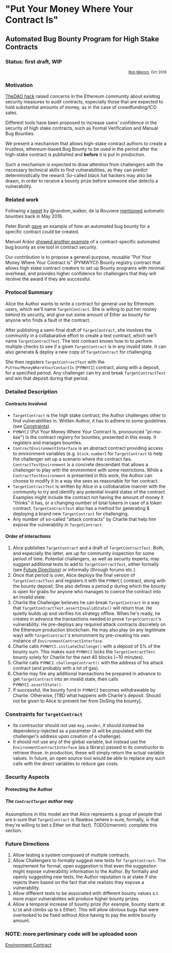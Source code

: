 # "Put Your Money Where Your Contract Is"
## Automated Bug Bounty Program for High Stake Contracts
### Status: first draft, WIP
<div align="right">
<sub><a href='https://github.com/rmerom'>Ron Merom</a>, Oct 2016</sub>
</div>

### Motivation
[TheDAO hack](http://www.coindesk.com/understanding-dao-hack-journalists/) raised concerns in the Ethereum community about existing security measures to audit contracts, especially those that are expected to hold substantial amounts of money, as in the case of crowdfunding/ICO sales.

Different tools have been proposed to increase users' confidence in the security of high stake contracts, such as Formal Verification and Manual Bug Bounties.

We present a mechanism that allows high-stake contract authors to create a trustless, ethereum-based Bug Bounty to be used in the period after the high-stake contract is published and **before** it is put in production.

Such a mechanism is expected to draw attention from challengers with the necessary technical skills to find vulnerabilities, as they can predict deterministically the reward. So-called black hat hackers may also be drawn, in order to receive a bounty prize before someone else detects a vulnerability.

### Related work

Following a [tweet](https://twitter.com/random_walker/status/692807445408845824) by @random_walker, de la Rouviere [mentioned](https://media.consensys.net/2016/05/05/assert-guards-towards-automated-code-bounties-safe-smart-contract-coding-on-ethereum/) automatic bounties back in May 2016.

Peter Borah [gave](https://medium.com/@peterborah/we-need-fault-tolerant-smart-contracts-ec1b56596dbc#.1j7it3cff) an example of how an automated bug bounty for a specific contract could be created.

Manuel Aráoz [showed another example](https://medium.com/zeppelin-blog/onward-with-ethereum-smart-contract-security-97a827e47702#.o4ckev1rf) of a contract-specific automated bug bounty as one tool in contract security.

Our contribution is to propose a general-purpose, reusable "Put Your Money Where Your Contract Is" (PYMWYCI) Bounty registry contract that allows high stake contract creators to set up Bounty programs with minimal overhead, and provides higher confidence for challengers that they will receive the award if they are successful.



### Protocol Summary
Alice the Author wants to write a contract for general use by Ethereum users, which we'll name `TargetContract`. She is willing to put her money behind its security, and give out some amount of Ether as bounty for anyone who finds a fault in the contract.

After publishing a semi-final draft of `TargetContract`, she involves the community in a collabarative effort to create a test contract, which we'll name `TargetContractTest`. The test contract knows how to to perform multiple checks to see if a given `TargetContract` is in any invalid state. It can also generate &amp; deploy a new copy of `TargetContract` for challenging.


She then registers `TargetContractTest` with the `PutYourMoneyWhereYourContactIs` (`PYMWYCI`) contract, along with a deposit, for a specified period. Any challenger can try and break `TargetContractTest` and win that deposit during that period.

### Detailed Description
#### Contracts Involved
* `TargetContract` is the high stake contract, the Author challenges other to find vulnerabilities in. Written Author, it has to adhere to some guidelines (see <a href='#constraints-for-targetcontract'>Constraints</a>).
* `PYMWYCI` (Put Your Money Where Your Contract Is, pronounced "*pi-mu-kee*")  is the contract registry for bounties, presented in this essay. It registers and manages bounties.
* `ContractEnvironmentInterface` is an abstract contract providing access to environment variables (e.g. `block.number`) for `TargetContract` to help the challenger set up a scenario where the contract fais. `ContractTestEnvironment` is a concrete descendant that allows a challenger to play with the environment with some restrictions. While a `ContractTestEnvironment` is presented in this work, the Author can choose to modify it in a way she sees as reasonable for her contract.
* `TargetContractTest` is written by Alice in a collobarative manner with the community to try and identify any potential invalid states of the contract. Examples might include the contract not having the amount of money it "thinks" it has, or a changing number of total tokens in case of a token contract. `TargetContractTest` also has a method for generating &amp; deploying a brand new `TargetContract` for challenging.
* Any number of so-called "attack contracts" by Charlie that help him expose the vulnerability in `TargetContract`.


#### Order of interactions
1. Alice publishes `TargetContract` and a draft of `TargetContractTest`. Both, and especially the latter, are up for community inspection for some period of time. Potential challengers, as well as security experts, may suggest additional tests to add to `TargetContractTest`, either formally (see <a href="#future-directions">Future Directions</a>) or informally (through forums etc.).
2. Once that period is over, Alice deploys the final version of `TargetContractTest` and registers it with the `PYMWYCI` contract, along with the bounty deposit. She also defines a period *p* during which the bounty is open for grabs for anyone who manages to coerce the contract into an invalid state.
3. Charlie the Challenger believes he can break `TargetContract` in a way that `TargetContractTest.assertInvalidState()` will return true. He quietly builds up and verifies his strategy offline. When he's ready, he creates in advance the transactions needed to prove `TargetContract`'s vulnerability. He pre-deploys any required attack contracts discretely on the Ethereum production blockchain. He may also play (in any legitimate way) with `TargetContract`'s environment by pre-creating his own instance of `EnvironmentContractInterface`.
4.  Charlie calls `PYMWYCI.initiateChallenge()` with a deposit of 5% of the bounty sum. This makes sure `PYMWYCI` locks the `TargetContractTest` bounty solely for Charlie for the next 40 blocks (~10 minutes). 
5.  Charlie calls `PYMWCI.challengeContract()` with the address of his attack contract (and probably with a lot of gas).
5. Charlie may fire any additional transactions he prepared in advance to get `TargetContract` into an invalid state, then calls `PYMWYCI.assertState()`.
6. If successful, the bounty fund in `PYMWYCI` becomes withdrawable by Charlie. Otherwise, [TBD what happens with Charlie's deposit. Should not be given to Alice to prevent her from DoSing the bounty].

### Constraints for `TargetContract`
* Its contrsuctor should not use `msg.sender`, it should instead be dependency-injected as a parameter (it will be populated with the challenger's address upon creation of a challenge).
* It should not use any of the global variable, but instead use the `EnvironmentContractInterface` (as a library) passed in its constructor to retrieve those. In production, these will simply return the actual variable values. In future, an open source tool would be able to replace any such calls with the direct variables to reduce gas costs.

### Security Aspects
#### Protecting the Author
#####  The `ContractTarget` author may

Assumptions in this model are that Alice represents a group of people that are `b`-sure that `TargetContract` is flawless (where `b`-sure, formally, is that they're willing to bet `b` Ether on that fact).
TODO(rmerom): complete this section.

### Future Directions
1. Allow testing a system composed of multiple contracts.
2. Allow Challengers to formally suggest new tests for `TargetContract`. The requirement for formal, open suggestion is that even the suggestion might expose vulnerability information to the Author. By formally and openly suggesting new tests, the Author reputation is at stake if she rejects them based on the fact that she realizes they expose a vulnerability.
3. Allow different tests to be associated with different bounty values s.t. more major vulnerabilites will produce higher bounty prizes.
4. Allow a temporal increase of bounty prize (for example, bounty starts at `b/10` and climbs up to `b` Ether). This will allow obvious bugs that were overlooked to be fixed without Alice having to pay the entire bounty amount.

### NOTE: more perliminary code will be uploaded soon
[Environment Contract](https://github.com/rmerom/PutYourMoneyWhereYourContractIs/blob/master/contracts/environment.sol)


